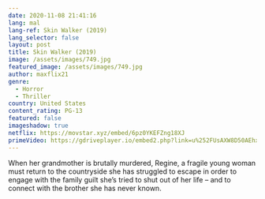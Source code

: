 ```yaml
---
date: 2020-11-08 21:41:16
lang: mal
lang-ref: Skin Walker (2019)
lang_selector: false
layout: post
title: Skin Walker (2019)
image: /assets/images/749.jpg
featured_image: /assets/images/749.jpg
author: maxflix21
genre:
  - Horror
  - Thriller
country: United States
content_rating: PG-13
featured: false
imageshadow: true
netflix: https://movstar.xyz/embed/6pz0YKEFZng18XJ
primeVideo: https://gdriveplayer.io/embed2.php?link=u%252FUsAXW8D50AEhxVKS4UZQ5o636QQDQpYB5rNZ7Dm9CQQb7JshKBYMU1GTzZEfL07EIrCxsiAA5uAbrBiQepY9r977HPbA5Rilc3HCM1wcsGKXGi16zhsLtcR6Yk8eRIq%252BvD07E%252Fg3BK2ZgluUKUObk1sm6iCXneVDxMcVuyaHMODYN8Yh5VeMQrXwoxxnLN8%253D
---
```

When her grandmother is brutally murdered, Regine, a fragile young woman must return to the countryside she has struggled to escape in order to engage with the family guilt she’s tried to shut out of her life – and to connect with the brother she has never known.